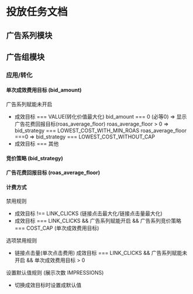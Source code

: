 # 投放任务文档

## 广告系列模块

## 广告组模块

### 应用/转化

#### 单次成效费用目标 (bid_amount)
广告系列赋能未开启
  - 成效目标 === VALUE(转化价值最大化)
    bid_amount === 0 (必等0) => 显示广告花费回报目标(roas_average_floor)
    roas_average_floor > 0  => bid_strategy === LOWEST_COST_WITH_MIN_ROAS
    roas_average_floor ===0  => bid_strategy === LOWEST_COST_WITHOUT_CAP
  - 成效目标 === 其他
    

<!-- bid_amount === 0
 - 广告系列赋能未开启 && 成效目标 === VALUE(转化价值最大化) && 
 - 广告系列赋能未开启 && 成效目标 === 其他  => bid_strategy === LOWEST_COST_WITHOUT_CAP(最高数量或价值)
 - 广告系列赋能开启 => 

bid_amount > 0
 - 广告系列赋能未开启 && 成效目标 === 其他  => bid_strategy(非必填) 默认COST_CAP(单次成效费用目标) -->

#### 竞价策略 (bid_strategy)
#### 广告花费回报目标 (roas_average_floor)

#### 计费方式

禁用规则
  - 成效目标 !== LINK_CLICKS (链接点击最大化/链接点击量最大化)
  - 成效目标 === LINK_CLICKS && 广告系列赋能开启 && 广告系列竞价策略 === COST_CAP (单次成效费用目标)

选项禁用规则
  - 链接点击量(单次点击费用) 成效目标 === LINK_CLICKS && 广告系列赋能未开启 && 单次成效费用目标 > 0


设置默认值规则 (展示次数 IMPRESSIONS) 
  - 切换成效目标时设置成默认值






<SideTitle :page="$page" />
